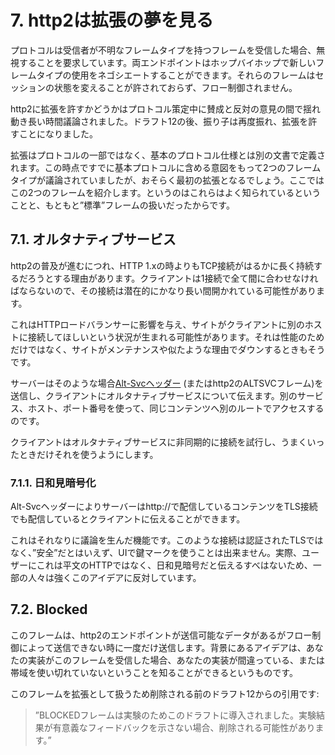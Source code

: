 # 7. http2は拡張の夢を見る

プロトコルは受信者が不明なフレームタイプを持つフレームを受信した場合、無視することを要求しています。両エンドポイントはホップバイホップで新しいフレームタイプの使用をネゴシエートすることができます。それらのフレームはセッションの状態を変えることが許されておらず、フロー制御されません。

http2に拡張を許すかどうかはプロトコル策定中に賛成と反対の意見の間で揺れ動き長い時間議論されました。ドラフト12の後、振り子は再度振れ、拡張を許すことになりました。

拡張はプロトコルの一部ではなく、基本のプロトコル仕様とは別の文書で定義されます。この時点ですでに基本プロトコルに含める意図をもって2つのフレームタイプが議論されていましたが、おそらく最初の拡張となるでしょう。ここではこの2つのフレームを紹介します。というのはこれらはよく知られているということと、もともと”標準”フレームの扱いだったからです。

## 7.1. オルタナティブサービス

http2の普及が進むにつれ、HTTP 1.xの時よりもTCP接続がはるかに長く持続するだろうとする理由があります。クライアントは1接続で全て間に合わせなければならないので、その接続は潜在的にかなり長い間開かれている可能性があります。

これはHTTPロードバランサーに影響を与え、サイトがクライアントに別のホストに接続してほしいという状況が生まれる可能性があります。それは性能のためだけではなく、サイトがメンテナンスや似たような理由でダウンするときもそうです。

サーバーはそのような場合[Alt-Svcヘッダー](http://tools.ietf.org/html/draft-ietf-httpbis-alt-svc-10) (またはhttp2のALTSVCフレーム)を送信し、クライアントにオルタナティブサービスについて伝えます。別のサービス、ホスト、ポート番号を使って、同じコンテンツへ別のルートでアクセスするのです。

クライアントはオルタナティブサービスに非同期的に接続を試行し、うまくいったときだけそれを使うようにします。

### 7.1.1. 日和見暗号化

Alt-Svcヘッダーによりサーバーはhttp://で配信しているコンテンツをTLS接続でも配信しているとクライアントに伝えることができます。

これはそれなりに議論を生んだ機能です。このような接続は認証されたTLSではなく、”安全”だとはいえず、UIで鍵マークを使うことは出来ません。実際、ユーザーにこれは平文のHTTPではなく、日和見暗号だと伝えるすべはないため、一部の人々は強くこのアイデアに反対しています。

## 7.2. Blocked

このフレームは、http2のエンドポイントが送信可能なデータがあるがフロー制御によって送信できない時に一度だけ送信します。背景にあるアイデアは、あなたの実装がこのフレームを受信した場合、あなたの実装が間違っている、または帯域を使い切れていないということを知ることができるというものです。

このフレームを拡張として扱うため削除される前のドラフト12からの引用です:

> ”BLOCKEDフレームは実験のためこのドラフトに導入されました。実験結果が有意義なフィードバックを示さない場合、削除される可能性があります。”

